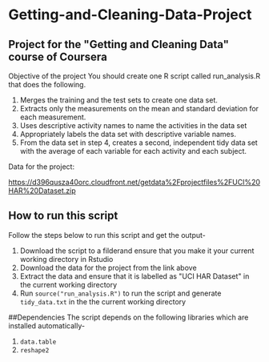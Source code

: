# Getting-and-Cleaning-Data-Project
## Project for the "Getting and Cleaning Data" course of Coursera

Objective of the project
You should create one R script called run_analysis.R that does the following. 
1. Merges the training and the test sets to create one data set.
2. Extracts only the measurements on the mean and standard deviation for each measurement. 
3. Uses descriptive activity names to name the activities in the data set
4. Appropriately labels the data set with descriptive variable names. 
5. From the data set in step 4, creates a second, independent tidy data set with the average of each variable for each activity and each subject.

Data for the project: 

https://d396qusza40orc.cloudfront.net/getdata%2Fprojectfiles%2FUCI%20HAR%20Dataset.zip  

## How to run this script
Follow the steps below to run this script and get the output-

1. Download the script to a filderand ensure that you make it your current working directory in Rstudio
2. Download the data for the project from the link above
3. Extract the data and ensure that it is labelled as "UCI HAR Dataset" in the current working directory
4. Run ```source("run_analysis.R")``` to run the script and generate ```tidy_data.txt``` in the the current working directory

##Dependencies
The script depends on the following libraries which are installed automatically-

1. ```data.table```
2. ```reshape2```

